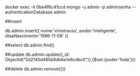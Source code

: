 docker exec -it 0be4f6c41ccd mongo -u admin -p adminsenha --authenticationDatabase admin

##insert

db.admin.insert({
nome:'vinistrauss',
poder:'inteligente',
dtaaNascimento:'1996-11-08'
})

##select
db.admin.find()

##update
db.admin.update({\_id: ObjectId("5d2145d485b9db6e1e6cdbc0")},{\$set:{poder:'foda'}})

##delete
db.admin.remove({})
